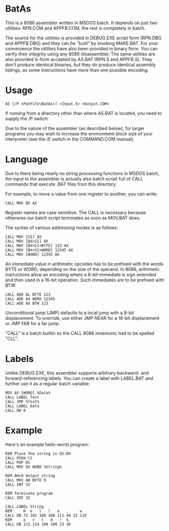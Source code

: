 BatAs
=====

This is a 8086 assembler written in MSDOS batch. It depends on just two
utilities: RPN.COM and APPFB.COM, the rest is completely in batch.

The source for the utilities is provided in DEBUG.EXE script form (RPN.DBG
and APPFB.DBG) and they can be "built" by invoking MAKE.BAT. For your
convenience the utilities have also been provided in binary form. You can
verify their integrity using any 8086 disassembler. The same utilities are
also provided in form accepted by AS.BAT (RPN.S and APPFB.S). They don't
produce identical binaries, but they do produce identical assembly listings,
as some instructions have more than one possible encoding.

Usage
=====

    AS [/P <Path\To\BatAs>] <Input.S> <Output.COM>

If running from a directory other than where AS.BAT is located, you need to
supply the /P switch.

Due to the nature of the assembler (as described below), for larger programs
you may wish to increase the environment block size of your interpreter (see
the /E switch in the COMMAND.COM manual).

Language
========

Due to there being nearly no string processing functions in MSDOS batch, the
input to the assembler is actually also batch script full of CALL commands
that execute .BAT files from this directory.

For example, to move a value from one register to another, you can write:

    CALL MOV BX AX

Register names are case sensitive. The CALL is necessary because otherwise
our batch script terminates as soon as MOV.BAT does.

The syntax of various addressing modes is as follows:

    CALL MOV [SI] AX
    CALL MOV [BX+SI] AX
    CALL MOV [BX+SI+BYTE] 123 AX
    CALL MOV [BX+SI+WORD] 12345 AX
    CALL MOV [WORD] 12345 AX

An immediate value in arithmetic opcodes has to be prefixed with the words
BYTE or WORD, depending on the size of the operand. In 8086, arithmetic
instructions allow an encoding where a 8-bit immediate is sign extended and
then used in a 16-bit operation. Such immediates are to be prefixed with BTW:

    CALL ADD AL BYTE 123
    CALL ADD AX WORD 12345
    CALL ADD AX BTW 123

Unconditional jump (JMP) defaults to a local jump with a 8-bit displacement.
To override, use either JMP NEAR for a 16-bit displacement or JMP FAR for a
far jump.

"CALL" is a batch builtin so the CALL 8086 mnemonic had to be spelled "CLL".

Labels
======

Unlike DEBUG.EXE, this assembler supports arbitrary backward- and
forward-referencing labels. You can create a label with LABEL.BAT and further
use it as a regular batch variable:

    MOV AX [WORD] %Data%
    CALL LABEL Test
    CALL JMP %Test%
    CALL LABEL Data
    CALL DW 0

Example
=======

Here's an example hello-world program:

    REM Place the string in DS:DX
    CALL PUSH CS
    CALL POP DS
    CALL MOV DX WORD %String%
    
    REM AH=9 Output string
    CALL MOV AH BYTE 9
    CALL INT 33
    
    REM Terminate program
    CALL INT 32
    
    CALL LABEL String
    REM     H  e   l   l   o   ,     w
    CALL DB 72 101 108 108 111 44 32 119
    REM     o   r   l   d   !  $
    CALL DB 111 114 108 100 33 36
